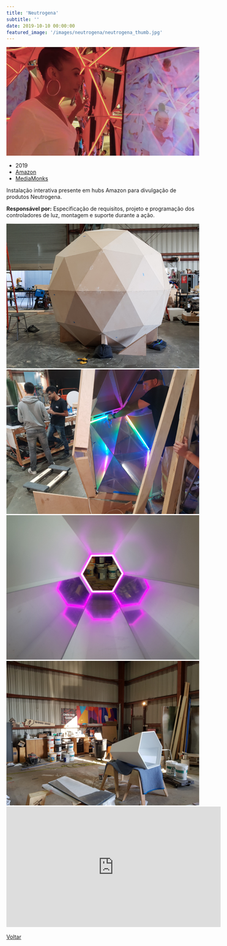 ```yaml
---
title: 'Neutrogena'
subtitle: ''
date: 2019-10-10 00:00:00
featured_image: '/images/neutrogena/neutrogena_thumb.jpg'
---
```


![](/images/neutrogena/neutrogena_01.jpg)

* 2019
* [Amazon](https://www.amazon.com/)
* [MediaMonks](https://www.mediamonks.com/)

Instalação interativa presente em hubs Amazon para divulgação de produtos Neutrogena.

**Responsável por:** Especificação de requisitos, projeto e programação dos controladores de luz, montagem e suporte durante a ação.

<div class="gallery" data-columns="2">
	<img src="/images/neutrogena/neutrogena_03.jpg">
	<img src="/images/neutrogena/neutrogena_04.jpg">
	<img src="/images/neutrogena/neutrogena_05.jpg">
	<img src="/images/neutrogena/neutrogena_06.jpg">
</div>

<iframe width="560" height="315" src="https://www.youtube.com/embed/sVMRFREiKlE?start=498" frameborder="0" allow="accelerometer; autoplay; clipboard-write; encrypted-media; gyroscope; picture-in-picture" allowfullscreen></iframe>

<a href='/' class="button button--large">Voltar</a>
